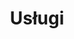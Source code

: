 ---
# GLOBAL 
layout: services
page_type: services
title: Usługi
published: true
hide_links: false
links_visible: true

#SEO
seo_title:  Projektujemy i programujemy rozwiązania dla Twojego biznesu
seo_description: |-
  Potrzebujesz skutecznych rozwiązań biznesowych? Wycenimy Twój projekt w 7 dni! Postaw na dedykowane oprogramowanie, responsywną stronę www i odpowiednią kreację swojej marki.

#HREFLANGS
display_hreflangs: false
hreflangs:
  -
    lang: en
    link: https://projets.io

#MENU
top_line:
  menu_title: Usługi
  cta_title:

#SETTINGS
show_contact_in_footer: true

# SERVICES layout
header:
  title: <strong>Projektujemy i programujemy</strong> rozwiązania dla Twojego biznesu
  intro: |-
    Wspólnie opracujemy rozwiązanie odpowiadające potrzebom Twojego biznesu. Dzięki dobrze dopasowanym narzędziom wykorzystasz wszystkie możliwości do rozwoju i przeniesiesz swoją firmę lub startup na wyższy poziom.
  main_photo: /uploads/uslugi-OG-image.jpg
services:
  -
    service: _services/aplikacje-internetowe.md
    casestudy: _casestudies/system-wms-expano.md
    side: left
  -
    service: _services/sklepy-internetowe.md
    casestudy: _casestudies/sklep-internetowy-manwoman-co.md
    side: right
  -
    service: _services/ux-ui.md
    casestudy: _casestudies/strona-internetowa-arcom-net-pl.md
    side: left 
  -
    service: _services/branding.md
    casestudy: _casestudies/sklep-internetowy-agdmaster-com.md
    side: right
---